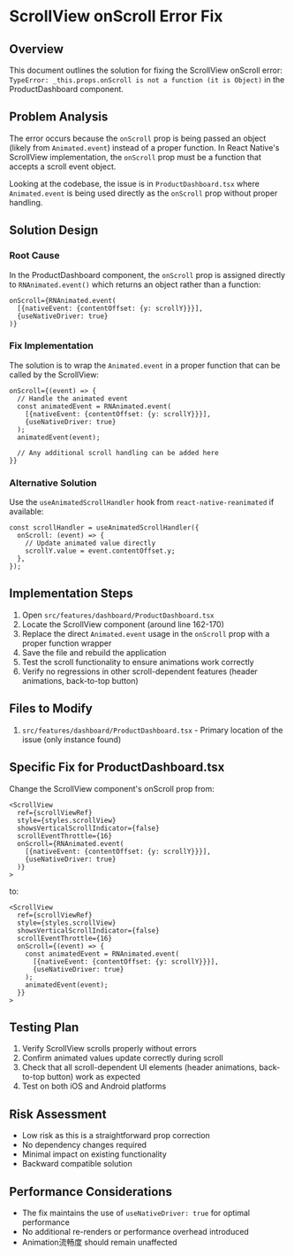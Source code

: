 # ScrollView onScroll Error Fix

## Overview
This document outlines the solution for fixing the ScrollView onScroll error: `TypeError: _this.props.onScroll is not a function (it is Object)` in the ProductDashboard component.

## Problem Analysis
The error occurs because the `onScroll` prop is being passed an object (likely from `Animated.event`) instead of a proper function. In React Native's ScrollView implementation, the `onScroll` prop must be a function that accepts a scroll event object.

Looking at the codebase, the issue is in `ProductDashboard.tsx` where `Animated.event` is being used directly as the `onScroll` prop without proper handling.

## Solution Design

### Root Cause
In the ProductDashboard component, the `onScroll` prop is assigned directly to `RNAnimated.event()` which returns an object rather than a function:

```tsx
onScroll={RNAnimated.event(
  [{nativeEvent: {contentOffset: {y: scrollY}}}],
  {useNativeDriver: true}
)}
```

### Fix Implementation
The solution is to wrap the `Animated.event` in a proper function that can be called by the ScrollView:

```tsx
onScroll={(event) => {
  // Handle the animated event
  const animatedEvent = RNAnimated.event(
    [{nativeEvent: {contentOffset: {y: scrollY}}}],
    {useNativeDriver: true}
  );
  animatedEvent(event);
  
  // Any additional scroll handling can be added here
}}
```

### Alternative Solution
Use the `useAnimatedScrollHandler` hook from `react-native-reanimated` if available:

```tsx
const scrollHandler = useAnimatedScrollHandler({
  onScroll: (event) => {
    // Update animated value directly
    scrollY.value = event.contentOffset.y;
  },
});
```

## Implementation Steps

1. Open `src/features/dashboard/ProductDashboard.tsx`
2. Locate the ScrollView component (around line 162-170)
3. Replace the direct `Animated.event` usage in the `onScroll` prop with a proper function wrapper
4. Save the file and rebuild the application
5. Test the scroll functionality to ensure animations work correctly
6. Verify no regressions in other scroll-dependent features (header animations, back-to-top button)

## Files to Modify

1. `src/features/dashboard/ProductDashboard.tsx` - Primary location of the issue (only instance found)

## Specific Fix for ProductDashboard.tsx

Change the ScrollView component's onScroll prop from:

```tsx
<ScrollView
  ref={scrollViewRef}
  style={styles.scrollView}
  showsVerticalScrollIndicator={false}
  scrollEventThrottle={16}
  onScroll={RNAnimated.event(
    [{nativeEvent: {contentOffset: {y: scrollY}}}],
    {useNativeDriver: true}
  )}
>
```

to:

```tsx
<ScrollView
  ref={scrollViewRef}
  style={styles.scrollView}
  showsVerticalScrollIndicator={false}
  scrollEventThrottle={16}
  onScroll={(event) => {
    const animatedEvent = RNAnimated.event(
      [{nativeEvent: {contentOffset: {y: scrollY}}}],
      {useNativeDriver: true}
    );
    animatedEvent(event);
  }}
>
```

## Testing Plan

1. Verify ScrollView scrolls properly without errors
2. Confirm animated values update correctly during scroll
3. Check that all scroll-dependent UI elements (header animations, back-to-top button) work as expected
4. Test on both iOS and Android platforms

## Risk Assessment

- Low risk as this is a straightforward prop correction
- No dependency changes required
- Minimal impact on existing functionality
- Backward compatible solution

## Performance Considerations

- The fix maintains the use of `useNativeDriver: true` for optimal performance
- No additional re-renders or performance overhead introduced
- Animation流畅度 should remain unaffected